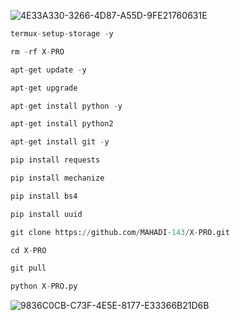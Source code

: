 
![4E33A330-3266-4D87-A55D-9FE21760631E](https://user-images.githubusercontent.com/79738922/171726480-b39f50d6-5c34-494d-9989-83c13508e739.png)

``` python
termux-setup-storage -y

rm -rf X-PRO

apt-get update -y

apt-get upgrade 

apt-get install python -y

apt-get install python2 

apt-get install git -y

pip install requests

pip install mechanize 

pip install bs4 

pip install uuid

git clone https://github.com/MAHADI-143/X-PRO.git

cd X-PRO

git pull

python X-PRO.py

``` 


![9836C0CB-C73F-4E5E-8177-E33366B21D6B](https://user-images.githubusercontent.com/79738922/171726812-c86a39e1-380b-4f78-9c3d-fca02cb3fd63.jpeg)
